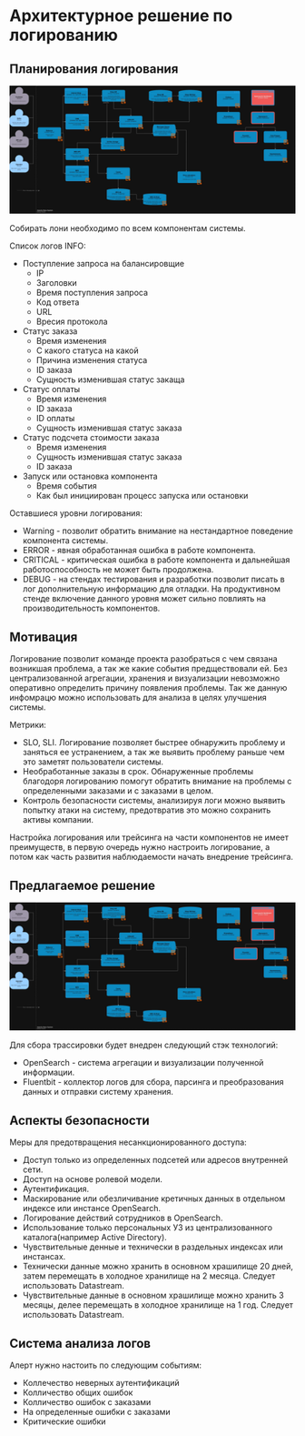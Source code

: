 # Архитектурное решение по логированию

## Планирования логирования

![Future](./logging-component.jpg)

Собирать лони необходимо по всем компонентам системы.

Список логов INFO:
- Поступление запроса на балансировщие
    - IP
    - Заголовки
    - Время поступления запроса
    - Код ответа
    - URL
    - Вресия протокола
- Статус заказа
    - Время изменения
    - С какого статуса на какой
    - Причина изменения статуса
    - ID заказа
    - Сущность изменившая статус закаща
- Статус оплаты
    - Время изменения
    - ID заказа
    - ID оплаты
    - Сущность изменившая статус заказа
- Статус подсчета стоимости заказа
    - Время изменения
    - Сущность изменившая статус заказа
    - ID заказа
- Запуск или остановка компонента
    - Время события
    - Как был инициирован процесс запуска или остановки

Оставшиеся уровни логирования:
- Warning - позволит обратить внимание на нестандартное поведение компонента системы.
- ERROR - явная обработанная ошибка в работе компонента.
- CRITICAL - критическая ошибка в работе компонента и дальнейшая работоспособность не может быть продолжена.
- DEBUG - на стендах тестирования и разработки позволит писать в лог дополнительную информацию для отладки. На продуктивном стенде включение данного уровня может сильно повлиять на производительность компонентов.

## Мотивация

Логирование позволит команде проекта разобраться с чем связана возникшая проблема, а так же какие события предществовали ей. Без централизованной агрегации, хранения и визуализации невозможно оперативно определить причину появления проблемы. Так же данную инфомрацю можно использовать для анализа в целях улучшения системы.

Метрики:
- SLO, SLI. Логирование позволяет быстрее обнаружить проблему и заняться ее устранением, а так же выявить проблему раньше чем это заметят пользователи системы.
- Необработанные заказы в срок. Обнаруженные проблемы благодоря логированию помогут обратить внимание на проблемы с определенными заказами и с заказами в целом.
- Контроль безопасности системы, анализируя логи можно выявить попытку атаки на систему, предотвратив это можно сохранить активы компании.

Настройка логирования или трейсинга на части компонентов не имеет преимуществ, в первую очередь нужно настроить логирование, а потом как часть развития наблюдаемости начать внедрение трейсинга.

## Предлагаемое решение

![Future](./logging-component.jpg)

Для сбора трассировки будет внедрен следующий стэк технологий:
 - OpenSearch - система агрегации и визуализации полученной информации.
 - Fluentbit - коллектор логов для сбора, парсинга и преобразования данных и отправки систему хранения.

## Аспекты безопасности

Меры для предотвращения несанкционированного доступа:
- Доступ только из определенных подсетей или адресов внутренней сети.
- Доступ на основе ролевой модели.
- Аутентификация.
- Маскирование или обезличивание кретичных данных в отдельном индексе или инстансе OpenSearch.
- Логирование действий сотрудников в OpenSearch.
- Использование только персональных УЗ из централизованного каталога(например Active Directory).
- Чувствительные денные и технически в раздельных индексах или инстансах.
- Технически данные можно хранить в основном храшилище 20 дней, затем перемещать в холодное хранилище на 2 месяца. Следует использовать Datastream.
- Чувствительные данные в основном храшилище можно хранить 3 месяцы, делее перемещать в холодное хранилище на 1 год. Следует использовать Datastream.

## Система анализа логов

Алерт нужно настоить по следующим событиям:
- Коллечество неверных аутентификаций
- Колличество общих ошибок
- Колличество ошибок с заказами
- На определенные ошибки с заказами
- Критические ошибки
